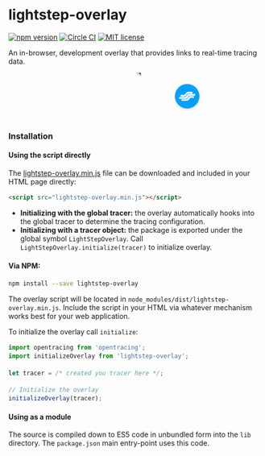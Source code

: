 # lightstep-overlay

[![npm version](https://badge.fury.io/js/lightstep-overlay.svg)](https://badge.fury.io/js/lightstep-overlay)
[![Circle CI](https://circleci.com/gh/lightstep/lightstep-overlay.svg?style=shield)](https://circleci.com/gh/lightstep/lightstep-overlay)
[![MIT license](http://img.shields.io/badge/license-MIT-blue.svg)](http://opensource.org/licenses/MIT)

An in-browser, development overlay that provides links to real-time tracing data.

![example](doc/example.gif)


### Installation

#### Using the script directly

The [lightstep-overlay.min.js](dist/lightstep-overlay.min.js) file can be downloaded and included in your HTML page directly:

```html
<script src="lightstep-overlay.min.js"></script>
```
* **Initializing with the global tracer:** the overlay automatically hooks into the global tracer to determine the tracing configuration.
* **Initializing with a tracer object:** the package is exported under the global symbol `LightStepOverlay`.  Call `LightStepOverlay.initialize(tracer)` to initialize overlay.

#### Via NPM:

```bash
npm install --save lightstep-overlay
```

The overlay script will be located in `node_modules/dist/lightstep-overlay.min.js`. Include the script in your HTML via whatever mechanism works best for your web application.

To initialize the overlay call `initialize`:

```javascript
import opentracing from 'opentracing';
import initializeOverlay from 'lightstep-overlay';

let tracer = /* created you tracer here */;

// Initialize the overlay
initializeOverlay(tracer);
```

#### Using as a module

The source is compiled down to ES5 code in unbundled form into the `lib` directory. The `package.json` main entry-point uses this code.
